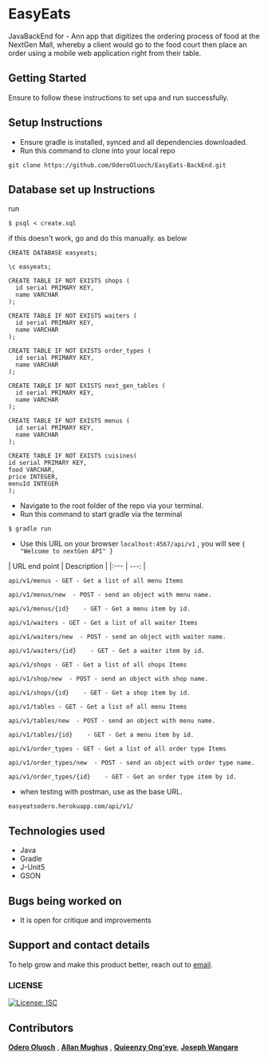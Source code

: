 # EasyEats

JavaBackEnd for - Ann app that digitizes the ordering process of food at the NextGen Mall, whereby a client would go to the food court then place an order using a mobile web application right from their table.

## Getting Started

Ensure to follow these instructions to set upa and run successfully.

## Setup Instructions

* Ensure gradle is installed, synced and all dependencies downloaded.
* Run this command to clone into your local repo
```
git clone https://github.com/OderoOluoch/EasyEats-BackEnd.git

```

## Database set up Instructions



run

 ```
 $ psql < create.sql
 ```

if this doesn't work, go and do this manually. as below

```
CREATE DATABASE easyeats;

```

```
\c easyeats;

```

```
CREATE TABLE IF NOT EXISTS shops (
  id serial PRIMARY KEY,
  name VARCHAR
);

CREATE TABLE IF NOT EXISTS waiters (
  id serial PRIMARY KEY,
  name VARCHAR
);

CREATE TABLE IF NOT EXISTS order_types (
  id serial PRIMARY KEY,
  name VARCHAR
);

CREATE TABLE IF NOT EXISTS next_gen_tables (
  id serial PRIMARY KEY,
  name VARCHAR
);

CREATE TABLE IF NOT EXISTS menus (
  id serial PRIMARY KEY,
  name VARCHAR
);

CREATE TABLE IF NOT EXISTS cuisines(
id serial PRIMARY KEY,
food VARCHAR,
price INTEGER,
menuId INTEGER
);
```



* Navigate to the root folder of the repo via your terminal.
* Run this command to start gradle via the terminal

```
$ gradle run

```

* Use this URL on your browser `localhost:4567/api/v1` , you will see
  `{
  "Welcome to nextGen API"
  }`




| URL end point | Description |
        |:---        |          ---: |

``api/v1/menus - GET - Get a list of all menu Items``

``api/v1/menus/new  - POST - send an object with menu name.``

``api/v1/menus/{id}    - GET - Get a menu item by id.``

``api/v1/waiters - GET - Get a list of all waiter Items``

``api/v1/waiters/new  - POST - send an object with waiter name.``

``api/v1/waiters/{id}    - GET - Get a waiter item by id.``

``api/v1/shops - GET - Get a list of all shops Items``

``api/v1/shop/new  - POST - send an object with shop name.``

``api/v1/shops/{id}    - GET - Get a shop item by id.``

``api/v1/tables - GET - Get a list of all menu Items``

``api/v1/tables/new  - POST - send an object with menu name.``

``api/v1/tables/{id}    - GET - Get a menu item by id.``

``api/v1/order_types - GET - Get a list of all order type Items``

``api/v1/order_types/new  - POST - send an object with order type name.``

``api/v1/order_types/{id}    - GET - Get an order type item by id.``


* when testing with postman, use as the base URL.


```
easyeatsodero.herokuapp.com/api/v1/

```

 



## Technologies used
- Java
- Gradle
- J-Unit5
- GSON


## Bugs being worked on
- It is open for critique and improvements

## Support and contact details
To help grow and make this product better, reach out to [email](mailto:oderoluoch@gmail.com).
### LICENSE
[![License: ISC](https://img.shields.io/badge/License-ISC-yellow.svg)](/LICENSE)

## Contributors 
**[Odero Oluoch](www.github.com/OderoOluoch)** ,
**[Allan Mughus](www.github.com/Allantoizmughus)** ,
**[Quieenzy Ong'eye](www.github.com/Queen-01)**,
**[Joseph Wangare](www.github.com/kabue-moringa)**
